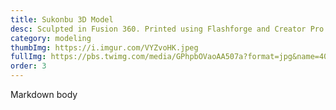 ```yaml
---
title: Sukonbu 3D Model
desc: Sculpted in Fusion 360. Printed using Flashforge and Creator Pro 2.
category: modeling
thumbImg: https://i.imgur.com/VYZvoHK.jpeg
fullImg: https://pbs.twimg.com/media/GPhpbOVaoAA507a?format=jpg&name=4096x4096
order: 3
---
```

Markdown body